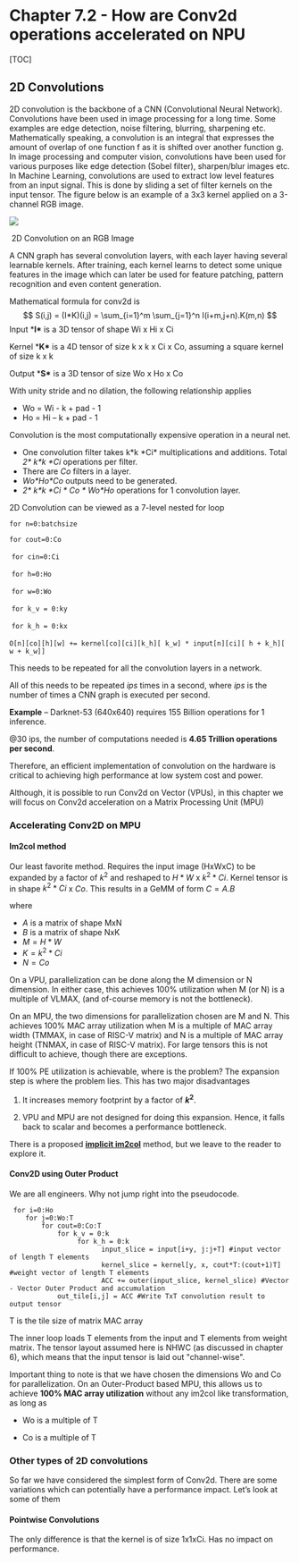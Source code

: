 # Chapter 7.2 - **How are Conv2d operations accelerated on NPU**

[TOC]



## **2D Convolutions**

2D convolution is the backbone of a CNN (Convolutional Neural Network). Convolutions have been used in image processing for a long time. Some examples are edge detection, noise filtering, blurring, sharpening etc. Mathematically speaking, a convolution is an integral that expresses the amount of overlap of one function f as it is shifted over another function g. In image processing and computer vision, convolutions have been used for various purposes like edge detection (Sobel filter), sharpen/blur images etc. In Machine Learning, convolutions are used to extract low level features from an input signal. This is done by sliding a set of filter kernels on the input tensor. The figure below is an example of a 3x3 kernel applied on a 3-channel RGB image.

![](C:\work\edgeai_book\Conv2d.JPG)

​											2D Convolution on an RGB Image

A CNN graph has several convolution layers, with each layer having several learnable kernels. After training, each kernel learns to detect some unique features in the image which can later be used for feature patching, pattern recognition and even content generation.

Mathematical formula for conv2d is
$$
S(i,j)  = (I*K)(i,j) = \sum_{i=1}^m  \sum_{j=1}^n I(i+m,j+n).K(m,n)
$$
Input ***I\*** is a 3D tensor of shape Wi x Hi x Ci

Kernel ***K\*** is a 4D tensor of size k x k x Ci x Co, assuming a square kernel of size k x k 

Output ***S\*** is a 3D tensor of size Wo x Ho x Co

With unity stride and no dilation, the following relationship applies

- Wo = Wi - k + pad - 1
- Ho = Hi – k + pad - 1

Convolution is the most computationally expensive operation in a neural net.

- One convolution filter takes k\*k \*Ci* multiplications and additions. Total *2\* k\*k \*Ci* operations per filter.
- There are *Co* filters in a layer.
- *Wo\*Ho\*Co* outputs need to be generated.
- *2\* k\*k \*Ci \* Co \* Wo\*Ho* operations for 1 convolution layer.

2D Convolution can be viewed as a 7-level nested for loop

`for n=0:batchsize`

  `for cout=0:Co`

​    `for cin=0:Ci`

​      `for h=0:Ho`

​        `for w=0:Wo`

​          `for k_v = 0:ky`

​            `for k_h = 0:kx`

​              `O[n][co][h][w] += kernel[co][ci][k_h][ k_w] * input[n][ci][ h + k_h][ w + k_w]]`



This needs to be repeated for all the convolution layers in a network. 

All of this needs to be repeated *ips* times in a second, where *ips* is the number of times a CNN graph is executed per second.

 

**Example** – Darknet-53 (640x640) requires 155 Billion operations for 1 inference. 

@30 ips, the number of computations needed is **4.65 Trillion operations per second**.

 Therefore, an efficient implementation of convolution on the hardware is critical to achieving high performance at low system cost and power.

 

Although, it is possible to run Conv2d on Vector (VPUs), in this chapter we will focus on Conv2d acceleration on a Matrix Processing Unit (MPU) 



### **Accelerating Conv2D on MPU**

#### **Im2col method**

Our least favorite method. Requires the input image (HxWxC) to be expanded by a factor of $k^2$ and reshaped to $H*W$ x   $k^2 * Ci$. Kernel tensor is in shape $k^2*Ci$ x $Co$. This results in a GeMM of form $C=A . B$

where

- $A$ is a matrix of shape MxN
- $B$ is a matrix of shape NxK
- $M = H*W$
- $K = k^2*Ci$
- $N = Co$

On a VPU, parallelization can be done along the M dimension or N dimension. In either case, this achieves 100% utilization when M (or N) is a multiple of VLMAX, (and of-course memory is not the bottleneck).

 

On an MPU, the two dimensions for parallelization chosen are M and N. This achieves 100% MAC array utilization when M is a multiple of MAC array width (TMMAX, in case of RISC-V matrix) and N is a multiple of MAC array height (TNMAX, in case of RISC-V matrix). For large tensors this is not difficult to achieve, though there are exceptions. 

 

If 100% PE utilization is achievable, where is the problem? The expansion step is where the problem lies. This has two major disadvantages

1. It increases memory footprint by a factor of **$k^2$**.

2. VPU and MPU are not designed for doing this expansion. Hence, it falls back to scalar and becomes a performance bottleneck.

   

There is a proposed **[implicit im2col](https://arxiv.org/abs/2110.03901)** method, but we leave to the reader to explore it.



#### **Conv2D using Outer Product**

We are all engineers. Why not jump right into the pseudocode.

```
 for i=0:Ho                           
    for j=0:Wo:T                 
        for cout=0:Co:T
            for k_v = 0:k
                 for k_h = 0:k
                       input_slice = input[i+y, j:j+T] #input vector of length T elements
                       kernel_slice = kernel[y, x, cout*T:(cout+1)T] #weight vector of length T elements
                       ACC += outer(input_slice, kernel_slice) #Vector - Vector Outer Product and accumulation
            out_tile[i,j] = ACC #Write TxT convolution result to output tensor
```

 T is the tile size of matrix MAC array 

The inner loop loads T elements from the input and T elements from weight matrix. The tensor layout assumed here is NHWC (as discussed in chapter 6), which means that  the input tensor is laid out "channel-wise". 





Important thing to note is that we have chosen the dimensions Wo and Co for parallelization. On an Outer-Product based MPU, this allows us to achieve **100% MAC array utilization** without any im2col like transformation, as long as

- Wo is a multiple of T

- Co is a multiple of T

  

 

### **Other types of 2D convolutions**

So far we have considered the simplest form of Conv2d. There are some variations which can potentially have a performance impact. Let’s look at some of them

 

#### **Pointwise Convolutions**

The only difference is that the kernel is of size 1x1xCi. Has no impact on performance.

 